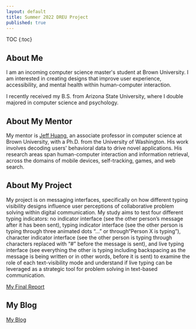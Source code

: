 ```yaml
---
layout: default
title: Summer 2022 DREU Project 
published: true
---
```


TOC
{:toc}

## About Me

I am an incoming computer science master's student at Brown University. I am interested in creating designs that improve user experience, accessibility, and mental health within human-computer interaction.

I recently received my B.S. from Arizona State University, where I double majored in computer science and psychology. 

## About My Mentor

My mentor is [Jeff Huang](https://jeffhuang.com/), an associate professor in computer science at Brown University, with a Ph.D. from the University of Washington. His work involves decoding users' behavioral data to drive novel applications. His research areas span human-computer interaction and information retrieval, across the domains of mobile devices, self-tracking, games, and web search.


## About My Project

My project is on messaging interfaces, specifically on how different typing visibility designs influence user perceptions of collaborative problem solving within digital communication. My study aims to test four different typing indicators: no indicator interface (see the other person’s message after it has been sent), typing indicator interface (see the other person is typing through three animated dots “...” or through“Person X is typing”), character indicator interface (see the other person is typing through characters replaced with “#” before the message is sent), and live typing interface (see everything the other is typing including backspacing as the message is being written or in other words, before it is sent) to 
examine the role of each text-visibility mode and understand if live typing can be leveraged as a strategic tool for problem solving in text-based communication. 

[My Final Report](files/finalreport.pdf)

## My Blog

[My Blog](blog.html)
